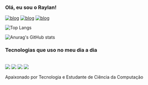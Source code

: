 ### Olá, eu sou o Raylan!

[![blog](https://img.shields.io/badge/LinkedIn-0077B5?style=for-the-badge&logo=linkedin&logoColor=white)](https://www.linkedin.com/in/raylannlopes/)
[![blog](https://img.shields.io/badge/Instagram-E4405F?style=for-the-badge&logo=instagram&logoColor=white)](https://www.instagram.com/raylann_lopes/)
[![blog](https://img.shields.io/badge/Twitter-1DA1F2?style=for-the-badge&logo=twitter&logoColor=white)](https://twitter.com/raylann_lopes)


![Top Langs](https://github-readme-stats.vercel.app/api/top-langs/?username=anuraghazra&hide_progress=true)

![Anurag's GitHub stats](https://github-readme-stats.vercel.app/api?username=raylann-lopes&show_icons=true&theme=white)

### Tecnologias que uso no meu dia a dia

<div style = "display: inline_block"><br/>
    <img align="center" alt'="httml5" src = "https://img.shields.io/badge/HTML5-E34F26?style=for-the-badge&logo=html5&logoColor=white"/>
    <img align="center" alt'="httml5" src = "https://img.shields.io/badge/CSS3-1572B6?style=for-the-badge&logo=css3&logoColor=white"/>
    <img align="center" alt'="httml5" src = "https://img.shields.io/badge/JavaScript-F7DF1E?style=for-the-badge&logo=javascript&logoColor=black"/>
    <img align="center" alt'="httml5" src = "https://img.shields.io/badge/PHP-777BB4?style=for-the-badge&logo=php&logoColor=white"/>
</div>
<br/>
Apaixonado por Tecnologia e Estudante de Ciência da Computação
